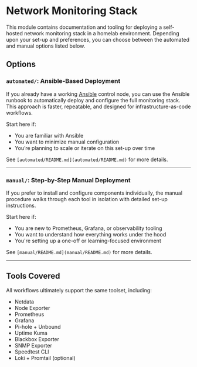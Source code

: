 # Network Monitoring Stack

This module contains documentation and tooling for deploying a self-hosted network monitoring stack in a homelab
environment. Depending upon your set-up and preferences, you can choose between the automated and manual options listed
below.

## Options

### `automated/`: Ansible-Based Deployment

If you already have a working [Ansible](https://www.ansible.com/) control node, you can use the Ansible runbook to
automatically deploy and configure the full monitoring stack. This approach is faster, repeatable, and designed for
infrastructure-as-code workflows.

Start here if:
- You are familiar with Ansible
- You want to minimize manual configuration
- You’re planning to scale or iterate on this set-up over time

See `[automated/README.md](automated/README.md)` for more details.

---

### `manual/`: Step-by-Step Manual Deployment

If you prefer to install and configure components individually, the manual procedure walks through each tool in
isolation with detailed set-up instructions.

Start here if:
- You are new to Prometheus, Grafana, or observability tooling
- You want to understand how everything works under the hood
- You're setting up a one-off or learning-focused environment

See `[manual/README.md](manual/README.md)` for more details.

---

## Tools Covered

All workflows ultimately support the same toolset, including:

- Netdata
- Node Exporter
- Prometheus
- Grafana
- Pi-hole + Unbound
- Uptime Kuma
- Blackbox Exporter
- SNMP Exporter
- Speedtest CLI
- Loki + Promtail (optional)
